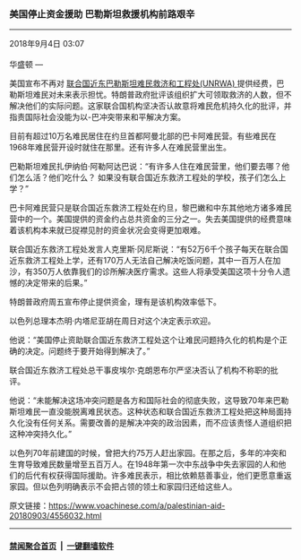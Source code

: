 ### 美国停止资金援助 巴勒斯坦救援机构前路艰辛
------------------------

<div class="published">
 <span class="date" title="中国时间">
  <time datetime="2018-09-04T03:07:54+08:00">
   2018年9月4日 03:07
  </time>
 </span>
</div>
<br/>
<div class="wsw">
 <span class="dateline">
  华盛顿 —
 </span>
 <p>
  美国宣布不再对
  <a class="wsw__a" href="http://www.un.org/chinese/peace/palestine/organs/unrwa.htm" target="_blank">
   联合国近东巴勒斯坦难民救济和工程处(UNRWA)
  </a>
  提供经费，巴勒斯坦难民对未来表示担忧。特朗普政府批评该组织扩大可领取救济的人数，但不解决他们的实际问题。这家联合国机构坚决否认故意将难民危机持久化的批评，并指责国际社会没能为以-巴冲突带来和平解决方案。
 </p>
 <p>
  目前有超过10万名难民居住在约旦首都阿曼北部的巴卡阿难民营。有些难民在1968年难民营开设时就住在那里。还有许多人在难民营里出生。
 </p>
 <p>
  巴勒斯坦难民扎伊纳伯·阿勒阿达巴说：“有许多人住在难民营里，他们要去哪？他们怎么活？他们吃什么？ 如果没有联合国近东救济工程处的学校，孩子们怎么上学？”
 </p>
 <p>
  巴卡阿难民营只是联合国近东救济工程处在约旦，黎巴嫩和中东其他地方诸多难民营中的一个。美国提供的资金约占总共资金的三分之一。失去美国提供的经费意味着该机构本来就已捉襟见肘的资金状况会变得更加艰难。
 </p>
 <p>
  联合国近东救济工程处发言人克里斯·冈尼斯说：“有52万6千个孩子每天在联合国近东救济工程处上学，还有170万人无法自己解决吃饭问题，其中一百万人在加沙，有350万人依靠我们的诊所解决医疗需求。这些人将承受美国这项十分令人遗憾的决定带来的后果。”
 </p>
 <p>
  特朗普政府周五宣布停止提供资金，理有是该机构效率低下。
 </p>
 <p>
  以色列总理本杰明·内塔尼亚胡在周日对这个决定表示欢迎。
 </p>
 <p>
  他说：“美国停止资助联合国近东救济工程处这个让难民问题持久化的机构是个正确的决定。问题终于要开始得到解决了。”
 </p>
 <p>
  联合国近东救济工程处总干事皮埃尔·克朗恩布尔严坚决否认了机构不称职的批评。
 </p>
 <p>
  他说：“未能解决这场冲突问题是各方和国际社会的彻底失败，这导致70年来巴勒斯坦难民一直没能脱离难民状态。这种状态和联合国近东救济工程处把这种局面持久化没有任何关系。需要改善的是解决冲突的政治因素，而不应该责怪人道组织把这种冲突持久化。”
 </p>
 <p>
  以色列70年前建国的时候，曾把大约75万人赶出家园。在那之后，多年的冲突和生育导致难民数量增至五百万人。在1948年第一次中东战争中失去家园的人和他们的后代有权获得国际援助。许多难民表示，相比依赖慈善事业，他们更愿意重返家园。但以色列明确表示不会把占领的领土和家园归还给这些人。
 </p>
</div>

原文链接：https://www.voachinese.com/a/palestinian-aid-20180903/4556032.html


------------------------
#### [禁闻聚合首页](https://github.com/gfw-breaker/banned-news/blob/master/README.md) &nbsp;|&nbsp;  [一键翻墙软件](https://github.com/gfw-breaker/nogfw/blob/master/README.md)